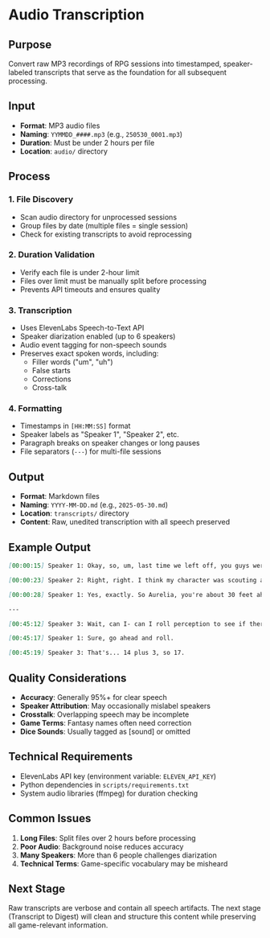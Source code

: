 # Audio Transcription

## Purpose

Convert raw MP3 recordings of RPG sessions into timestamped, speaker-labeled transcripts that serve as the foundation for all subsequent processing.

## Input

- **Format**: MP3 audio files
- **Naming**: `YYMMDD_####.mp3` (e.g., `250530_0001.mp3`)
- **Duration**: Must be under 2 hours per file
- **Location**: `audio/` directory

## Process

### 1. File Discovery
- Scan audio directory for unprocessed sessions
- Group files by date (multiple files = single session)
- Check for existing transcripts to avoid reprocessing

### 2. Duration Validation
- Verify each file is under 2-hour limit
- Files over limit must be manually split before processing
- Prevents API timeouts and ensures quality

### 3. Transcription
- Uses ElevenLabs Speech-to-Text API
- Speaker diarization enabled (up to 6 speakers)
- Audio event tagging for non-speech sounds
- Preserves exact spoken words, including:
  - Filler words ("um", "uh")
  - False starts
  - Corrections
  - Cross-talk

### 4. Formatting
- Timestamps in `[HH:MM:SS]` format
- Speaker labels as "Speaker 1", "Speaker 2", etc.
- Paragraph breaks on speaker changes or long pauses
- File separators (`---`) for multi-file sessions

## Output

- **Format**: Markdown files
- **Naming**: `YYYY-MM-DD.md` (e.g., `2025-05-30.md`)
- **Location**: `transcripts/` directory
- **Content**: Raw, unedited transcription with all speech preserved

## Example Output

```markdown
[00:00:15] Speaker 1: Okay, so, um, last time we left off, you guys were approaching the bridge...

[00:00:23] Speaker 2: Right, right. I think my character was scouting ahead?

[00:00:28] Speaker 1: Yes, exactly. So Aurelia, you're about 30 feet ahead of the party...

---

[00:45:12] Speaker 3: Wait, can I- can I roll perception to see if there's anyone watching us?

[00:45:17] Speaker 1: Sure, go ahead and roll.

[00:45:19] Speaker 3: That's... 14 plus 3, so 17.
```

## Quality Considerations

- **Accuracy**: Generally 95%+ for clear speech
- **Speaker Attribution**: May occasionally mislabel speakers
- **Crosstalk**: Overlapping speech may be incomplete
- **Game Terms**: Fantasy names often need correction
- **Dice Sounds**: Usually tagged as [sound] or omitted

## Technical Requirements

- ElevenLabs API key (environment variable: `ELEVEN_API_KEY`)
- Python dependencies in `scripts/requirements.txt`
- System audio libraries (ffmpeg) for duration checking

## Common Issues

1. **Long Files**: Split files over 2 hours before processing
2. **Poor Audio**: Background noise reduces accuracy
3. **Many Speakers**: More than 6 people challenges diarization
4. **Technical Terms**: Game-specific vocabulary may be misheard

## Next Stage

Raw transcripts are verbose and contain all speech artifacts. The next stage (Transcript to Digest) will clean and structure this content while preserving all game-relevant information.